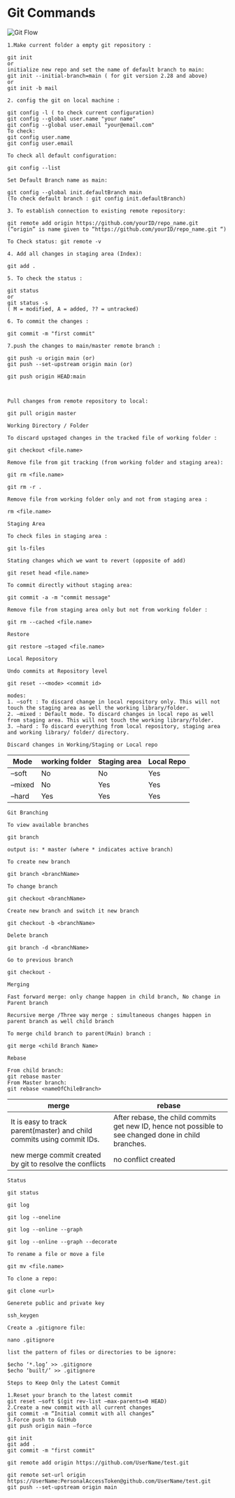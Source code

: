 # Git Commands

![Git Flow](https://raw.githubusercontent.com/rishabdesai/mkdocs-cv/main/docs/assets/images/img_cheatsheet/git_flow.png)


```git
1.Make current folder a empty git repository :

git init
or
initialize new repo and set the name of default branch to main:
git init --initial-branch=main ( for git version 2.28 and above)
or
git init -b mail

2. config the git on local machine :

git config -l ( to check current configuration)
git config --global user.name "your name"
git config --global user.email "your@email.com"
To check:
git config user.name
git config user.email

To check all default configuration:

git config --list

Set Default Branch name as main:

git config --global init.defaultBranch main
(To check default branch : git config init.defaultBranch)

3. To establish connection to existing remote repository:

git remote add origin https://github.com/yourID/repo_name.git
(“origin” is name given to “https://github.com/yourID/repo_name.git “)

To Check status: git remote -v

4. Add all changes in staging area (Index):

git add .

5. To check the status :

git status
or
git status -s
( M = modified, A = added, ?? = untracked)

6. To commit the changes :

git commit -m "first commit"

7.push the changes to main/master remote branch :

git push -u origin main (or)
git push --set-upstream origin main (or)

git push origin HEAD:main



```

```
Pull changes from remote repository to local:

git pull origin master

```


```
Working Directory / Folder

To discard upstaged changes in the tracked file of working folder :

git checkout <file.name>

Remove file from git tracking (from working folder and staging area):

git rm <file.name>

git rm -r .

Remove file from working folder only and not from staging area :

rm <file.name>
```

```
Staging Area

To check files in staging area :

git ls-files

Stating changes which we want to revert (opposite of add)

git reset head <file.name>

To commit directly without staging area:

git commit -a -m "commit message"

Remove file from staging area only but not from working folder :

git rm --cached <file.name>

Restore

git restore –staged <file.name>
```

```
Local Repository

Undo commits at Repository level

git reset --<mode> <commit id>

modes:
1. –soft : To discard change in local repository only. This will not touch the staging area as well the working library/folder.
2. –mixed : Default mode. To discard changes in local repo as well from staging area. This will not touch the working library/folder.
3. –hard : To discard everything from local repository, staging area and working library/ folder/ directory.

Discard changes in Working/Staging or Local repo
```
| Mode   | working folder | Staging area | Local Repo |
| ------ | -------------- | ------------ | ---------- |
| –soft  | No             | No           | Yes        |
| –mixed | No             | Yes          | Yes        |
| –hard  | Yes            | Yes          | Yes        |




```
Git Branching

To view available branches

git branch

output is: * master (where * indicates active branch)

To create new branch

git branch <branchName>

To change branch

git checkout <branchName>

Create new branch and switch it new branch

git checkout -b <branchName>

Delete branch

git branch -d <branchName>

Go to previous branch

git checkout -

```


```
Merging

Fast forward merge: only change happen in child branch, No change in Parent branch

Recursive merge /Three way merge : simultaneous changes happen in parent branch as well child branch

To merge child branch to parent(Main) branch :

git merge <child Branch Name>

```


```
Rebase

From child branch:
git rebase master
From Master branch:
git rebase <nameOfChileBranch>
```
| merge                                                                  | rebase                                                                                                |
| ---------------------------------------------------------------------- | ----------------------------------------------------------------------------------------------------- |
| It is easy to track parent(master) and child commits using commit IDs. | After rebase, the child commits get new ID, hence not possible to see changed done in child branches. |
| new merge commit created by git to resolve the conflicts               | no conflict created                                                                                   |



```
Status

git status

git log

git log --oneline

git log --online --graph

git log --online --graph --decorate
```

```
To rename a file or move a file

git mv <file.name>

To clone a repo:

git clone <url>

Generete public and private key

ssh_keygen
```

```
Create a .gitignore file:

nano .gitignore

list the pattern of files or directories to be ignore:

$echo ‘*.log’ >> .gitignore
$echo ‘built/’ >> .gitignore
```

```
Steps to Keep Only the Latest Commit

1.Reset your branch to the latest commit
git reset –soft $(git rev-list –max-parents=0 HEAD)
2.Create a new commit with all current changes
git commit -m “Initial commit with all changes”
3.Force push to GitHub
git push origin main –force
```

```
git init
git add .
git commit -m "first commit"

git remote add origin https://github.com/UserName/test.git

git remote set-url origin https://UserName:PersonalAccessToken@github.com/UserName/test.git
git push --set-upstream origin main
```